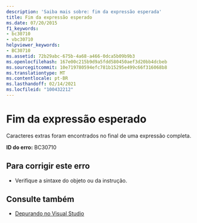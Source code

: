 ```yaml
---
description: 'Saiba mais sobre: fim da expressão esperada'
title: Fim da expressão esperado
ms.date: 07/20/2015
f1_keywords:
- bc30710
- vbc30710
helpviewer_keywords:
- BC30710
ms.assetid: 72b29abc-675b-4a68-a466-0dca5b09b9b3
ms.openlocfilehash: 167e00c215b9d9a5fdd580450aef3d20bb4dcbeb
ms.sourcegitcommit: 10e719780594efc781b15295e499c66f316068b8
ms.translationtype: MT
ms.contentlocale: pt-BR
ms.lasthandoff: 02/14/2021
ms.locfileid: "100432212"
---
```

# <a name="end-of-expression-expected"></a>Fim da expressão esperado

Caracteres extras foram encontrados no final de uma expressão completa.  
  
 **ID do erro:** BC30710  
  
## <a name="to-correct-this-error"></a>Para corrigir este erro  
  
- Verifique a sintaxe do objeto ou da instrução.  
  
## <a name="see-also"></a>Consulte também

- [Depurando no Visual Studio](/visualstudio/debugger/debugger-feature-tour)
